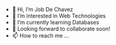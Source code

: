 - 👋 Hi, I’m Job De Chavez
- 👀 I’m interested in Web Technologies
- 🌱 I’m currently learning Databases
- 💞️ Looking forward to collaborate soon! 
- 📫 How to reach me ...

<!---
Obsone/Obsone is a ✨ special ✨ repository because its `README.md` (this file) appears on your GitHub profile.
You can click the Preview link to take a look at your changes.
--->
